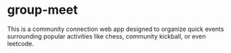 # group-meet
This is a community connection web app designed to organize quick events surrounding popular activities like chess, community kickball, or even leetcode.
